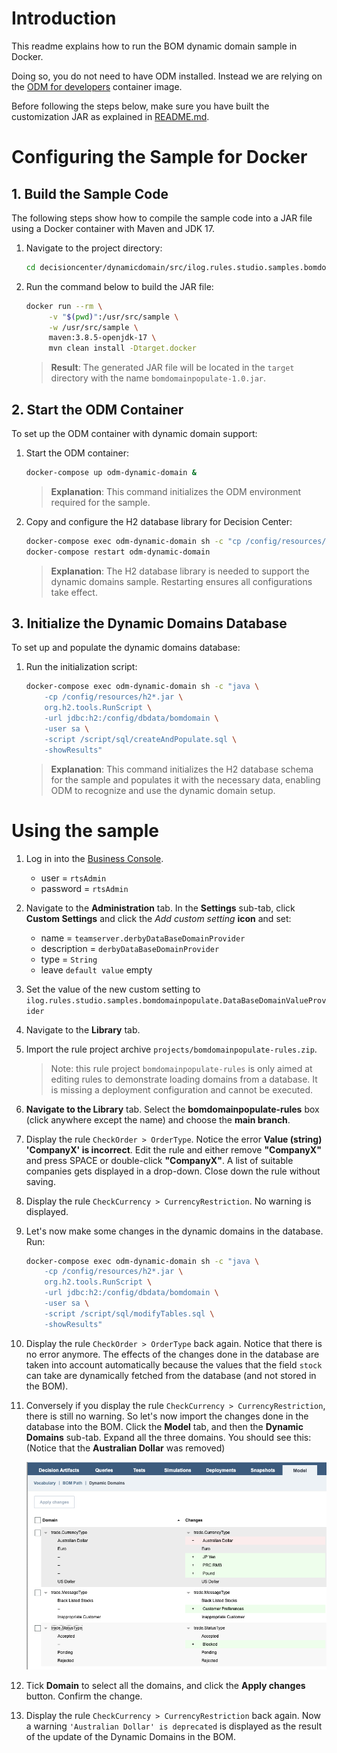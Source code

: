 
# Introduction

This readme explains how to run the BOM dynamic domain sample in Docker.

Doing so, you do not need to have ODM installed. Instead we are relying on the [ODM for developers](https://github.com/DecisionsDev/odm-for-developers) container image.

Before following the steps below, make sure you have built the customization JAR as explained in [README.md](README.md).

# Configuring the Sample for Docker

## 1. Build the Sample Code

The following steps show how to compile the sample code into a JAR file using a Docker container with Maven and JDK 17.

1. Navigate to the project directory:
   ```bash
   cd decisioncenter/dynamicdomain/src/ilog.rules.studio.samples.bomdomainpopulate
   ```

2. Run the command below to build the JAR file:
   ```bash
   docker run --rm \
        -v "$(pwd)":/usr/src/sample \
        -w /usr/src/sample \
        maven:3.8.5-openjdk-17 \
        mvn clean install -Dtarget.docker
   ```
   > **Result**: The generated JAR file will be located in the `target` directory with the name `bomdomainpopulate-1.0.jar`.


## 2. Start the ODM Container

To set up the ODM container with dynamic domain support:

1. Start the ODM container:
   ```bash
   docker-compose up odm-dynamic-domain &
   ```
   > **Explanation**: This command initializes the ODM environment required for the sample.

2. Copy and configure the H2 database library for Decision Center:
   ```bash
   docker-compose exec odm-dynamic-domain sh -c "cp /config/resources/h2*.jar /config/apps/decisioncenter.war/WEB-INF/lib/h2.jar"
   docker-compose restart odm-dynamic-domain
   ```
   > **Explanation**: The H2 database library is needed to support the dynamic domains sample. Restarting ensures all configurations take effect.


## 3. Initialize the Dynamic Domains Database

To set up and populate the dynamic domains database:

1. Run the initialization script:
   ```bash
   docker-compose exec odm-dynamic-domain sh -c "java \
       -cp /config/resources/h2*.jar \
       org.h2.tools.RunScript \
       -url jdbc:h2:/config/dbdata/bomdomain \
       -user sa \
       -script /script/sql/createAndPopulate.sql \
       -showResults"
   ```
   > **Explanation**: This command initializes the H2 database schema for the sample and populates it with the necessary data, enabling ODM to recognize and use the dynamic domain setup.

# Using the sample

1. Log in into the [Business Console](http://localhost:9060/decisioncenter).<!-- markdown-link-check-disable-line -->
    - user = `rtsAdmin`
    - password = `rtsAdmin`
1. Navigate to the **Administration** tab. In the **Settings** sub-tab, click **Custom Settings** and click the *Add custom setting* **icon** and set:
    - name = `teamserver.derbyDataBaseDomainProvider`
    - description = `derbyDataBaseDomainProvider`
    - type = `String`
    - leave `default value` empty
1. Set the value of the new custom setting to `ilog.rules.studio.samples.bomdomainpopulate.DataBaseDomainValueProvider`
1. Navigate to the **Library** tab.
1. Import the rule project archive `projects/bomdomainpopulate-rules.zip`.
    > Note: this rule project `bomdomainpopulate-rules` is only aimed at editing rules to demonstrate loading domains from a database. It is missing a deployment configuration and cannot be executed.
1. **Navigate to the Library** tab. Select the **bomdomainpopulate-rules** box (click anywhere except the name) and choose the **main branch**. 
1. Display the rule `CheckOrder > OrderType`. Notice the error **Value (string) 'CompanyX' is incorrect**. Edit the rule and either remove **"CompanyX"** and press SPACE or double-click **"CompanyX"**. A list of suitable companies gets displayed in a drop-down. Close down the rule without saving.
1. Display the rule `CheckCurrency > CurrencyRestriction`. No warning is displayed.
1. Let's now make some changes in the dynamic domains in the database. Run:
    ```bash
    docker-compose exec odm-dynamic-domain sh -c "java \
        -cp /config/resources/h2*.jar \
        org.h2.tools.RunScript \
        -url jdbc:h2:/config/dbdata/bomdomain \
        -user sa \
        -script /script/sql/modifyTables.sql \
        -showResults"
    ```
1. Display the rule `CheckOrder > OrderType` back again. Notice that there is no error anymore. The effects of the changes done in the database are taken into account automatically because the values that the field `stock` can take are dynamically fetched from the database (and not stored in the BOM).
1. Conversely if you display the rule `CheckCurrency > CurrencyRestriction`, there is still no warning. So let's now import the changes done in the database into the BOM. Click the **Model** tab, and then the **Dynamic Domains** sub-tab. Expand all the three domains. You should see this: (Notice that the **Australian Dollar** was removed)

    ![Dynamic Domains update](images/dynamicDomainsUpdate.png)

1. Tick **Domain** to select all the domains, and click the **Apply changes** button. Confirm the change.
1. Display the rule `CheckCurrency > CurrencyRestriction` back again. Now a warning `'Australian Dollar' is deprecated` is displayed as the result of the update of the Dynamic Domains in the BOM.
